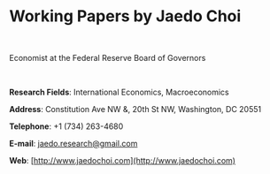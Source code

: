 # Working Papers by Jaedo Choi

<br/>

Economist at the Federal Reserve Board of Governors

<br/>

**Research Fields**: International Economics, Macroeconomics 

**Address**: Constitution Ave NW &, 20th St NW, Washington, DC 20551 

**Telephone**: +1 (734) 263-4680

**E-mail**: jaedo.research@gmail.com

**Web**: [http://www.jaedochoi.com](http://www.jaedochoi.com)
